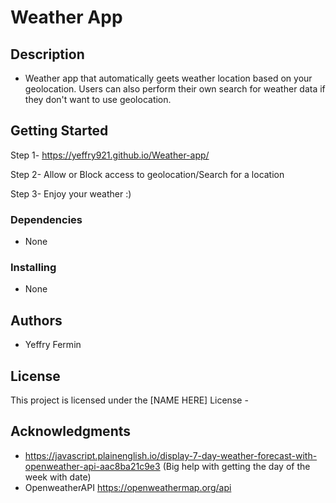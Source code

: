 # Weather App

## Description

   - Weather app that automatically geets weather location based on your geolocation. Users can also perform their own search for weather data if they don't want to use geolocation. 

## Getting Started

   Step 1- https://yeffry921.github.io/Weather-app/
   
   Step 2- Allow or Block access to geolocation/Search for a location
   
   Step 3- Enjoy your weather :)
### Dependencies

* None

### Installing

* None

## Authors
  * Yeffry Fermin  

## License

This project is licensed under the [NAME HERE] License - 

## Acknowledgments
  * https://javascript.plainenglish.io/display-7-day-weather-forecast-with-openweather-api-aac8ba21c9e3 (Big help with getting the day of the week with date)
  * OpenweatherAPI https://openweathermap.org/api
